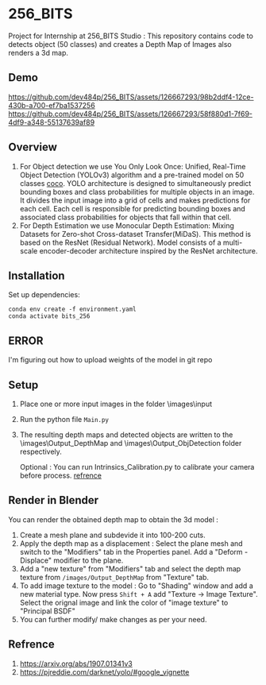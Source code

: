 # 256_BITS
Project for Internship at 256_BITS Studio : This repository contains code to detects object (50 classes) and creates a Depth Map of Images also renders a 3d map.

## Demo
https://github.com/dev484p/256_BITS/assets/126667293/98b2ddf4-12ce-430b-a700-ef7ba1537256
https://github.com/dev484p/256_BITS/assets/126667293/58f880d1-7f69-4df9-a348-55137639af89

## Overview
1. For Object detection we use You Only Look Once: Unified, Real-Time Object Detection (YOLOv3) algorithm and a pre-trained model on 50 classes [coco](https://github.com/dev484p/256_BITS/blob/main/Obj_detection/coco.names). YOLO architecture is designed to simultaneously predict bounding boxes and class probabilities for multiple objects in an image. It divides the input image into a grid of cells and makes predictions for each cell. Each cell is responsible for predicting bounding boxes and associated class probabilities for objects that fall within that cell.
2. For Depth Estimation we use Monocular Depth Estimation: Mixing Datasets for Zero-shot Cross-dataset Transfer(MiDaS). This method is based on the ResNet (Residual Network). Model consists of a multi-scale encoder-decoder architecture inspired by the ResNet architecture.

## Installation
Set up dependencies:
```
conda env create -f environment.yaml
conda activate bits_256
```
## ERROR
I'm figuring out how to upload weights of the model in git repo
## Setup
1. Place one or more input images in the folder \images\input
2. Run the python file `Main.py`
3. The resulting depth maps and detected objects are written to the \images\Output_DepthMap and  \images\Output_ObjDetection folder respectively.

   Optional :
   You can run Intrinsics_Calibration.py to calibrate your camera before process. [refrence](https://docs.opencv.org/4.x/dc/dbb/tutorial_py_calibration.html)
## Render in Blender
You can render the obtained depth map to obtain the 3d model :
1. Create a mesh plane and subdevide it into 100-200 cuts.
2. Apply the depth map as a displacement : Select the plane mesh and switch to the "Modifiers" tab in the Properties panel. Add a "Deform - Displace" modifier to the plane.
3. Add a "new texture" from "Modifiers" tab and select the depth map texture from `/images/Output_DepthMap` from "Texture" tab.
4. To add image texture to the model : Go to "Shading" window and add a new material type. Now press `Shift + A` add "Texture -> Image Texture". Select the orignal image and link the color of "image texture" to "Principal BSDF"
5. You can further modify/ make changes as per your need.
## Refrence
1. https://arxiv.org/abs/1907.01341v3
2. https://pjreddie.com/darknet/yolo/#google_vignette
